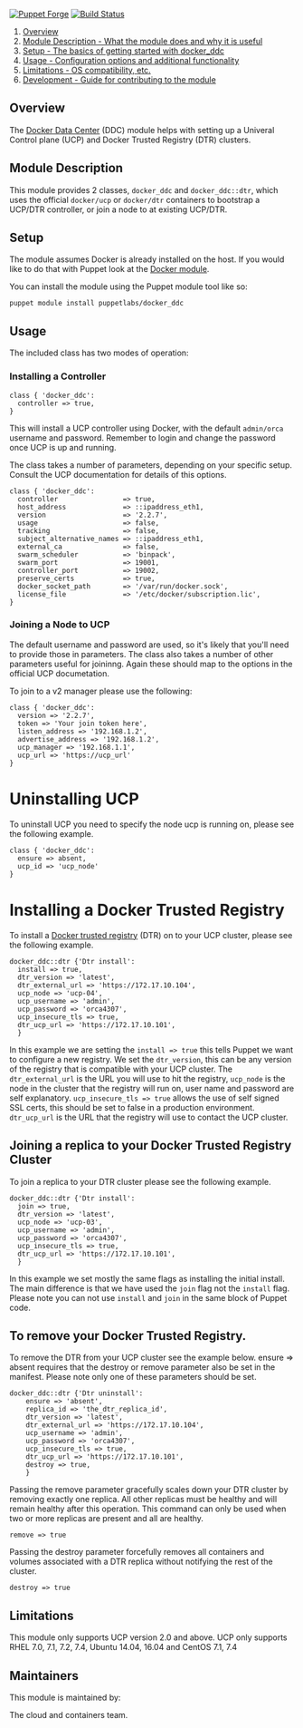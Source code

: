 [![Puppet
Forge](http://img.shields.io/puppetforge/v/puppetlabs/docker_ucp.svg)](https://forge.puppetlabs.com/puppetlabs/docker_ucp)
[![Build
Status](https://travis-ci.org/puppetlabs/puppetlabs-docker_ucp.svg?branch=master)](https://travis-ci.org/puppetlabs/puppetlabs-docker_ucp)

1. [Overview](#overview)
2. [Module Description - What the module does and why it is useful](#module-description)
3. [Setup - The basics of getting started with docker_ddc](#setup)
3. [Usage - Configuration options and additional functionality](#setup)
5. [Limitations - OS compatibility, etc.](#limitations)
6. [Development - Guide for contributing to the module](#development)

## Overview

The [Docker Data Center](https://docs.docker.com/datacenter/install/linux/) (DDC)
module helps with setting up a Univeral Control plane (UCP) and Docker Trusted Registry (DTR)
clusters.

## Module Description

This module provides 2 classes, `docker_ddc` and `docker_ddc::dtr`, which uses the
official `docker/ucp` or `docker/dtr` containers to bootstrap a UCP/DTR controller, or join
a node to at existing UCP/DTR.

## Setup

The module assumes Docker is already
installed on the host. If you would like to do that with Puppet look at
the [Docker module](https://forge.puppetlabs.com/garethr/docker).

You can install the module using the Puppet module tool like so:

```
puppet module install puppetlabs/docker_ddc
```

## Usage

The included class has two modes of operation:

### Installing a Controller

```puppet
class { 'docker_ddc':
  controller => true,
}
```

This will install a UCP controller using Docker, with the default
`admin/orca` username and password. Remember to login and change the
password once UCP is up and running.

The class takes a number of parameters, depending on your specific
setup. Consult the UCP documentation for details of this options.

```puppet
class { 'docker_ddc':
  controller                => true,
  host_address              => ::ipaddress_eth1,
  version                   => '2.2.7',
  usage                     => false,
  tracking                  => false,
  subject_alternative_names => ::ipaddress_eth1,
  external_ca               => false,
  swarm_scheduler           => 'binpack',
  swarm_port                => 19001,
  controller_port           => 19002,
  preserve_certs            => true,
  docker_socket_path        => '/var/run/docker.sock',
  license_file              => '/etc/docker/subscription.lic',
}
```

### Joining a Node to UCP

The default username and password are used, so it's likely that you'll
need to provide those in parameters. The class also takes a number of
other parameters useful for joininng. Again these should map to the
options in the official UCP documetation.

To join to a v2 manager please use the following:

```puppet
class { 'docker_ddc':
  version => '2.2.7',
  token => 'Your join token here',
  listen_address => '192.168.1.2',
  advertise_address => '192.168.1.2',
  ucp_manager => '192.168.1.1',
  ucp_url => 'https://ucp_url'
}
```

# Uninstalling UCP

To uninstall UCP you need to specify the node ucp is running on, please see the following example.

```puppet
class { 'docker_ddc':
  ensure => absent,
  ucp_id => 'ucp_node'
}
```

# Installing a Docker Trusted Registry
To install a [Docker trusted registry](https://docs.docker.com/datacenter/dtr/2.2/guides/) (DTR) on to your UCP cluster, please see the following example.

```puppet 
docker_ddc::dtr {'Dtr install':
  install => true,
  dtr_version => 'latest',
  dtr_external_url => 'https://172.17.10.104',
  ucp_node => 'ucp-04',
  ucp_username => 'admin',
  ucp_password => 'orca4307',
  ucp_insecure_tls => true,
  dtr_ucp_url => 'https://172.17.10.101',
  }
```
In this example we are setting the `install => true` this tells Puppet we want to configure a new registry. We set the `dtr_version`, this can be any version of the registry that is compatible with your UCP cluster. The `dtr_external_url` is the URL you will use to hit the registry, `ucp_node` is the node in the cluster that the registry will run on, user name and password are self explanatory. `ucp_insecure_tls => true` allows the use of self signed SSL certs, this should be set to false in a production environment. `dtr_ucp_url` is the URL that the registry will use to contact the UCP cluster.

## Joining a replica to your Docker Trusted Registry Cluster
To join a replica to your DTR cluster please see the following example.
```puppet
docker_ddc::dtr {'Dtr install':
  join => true,
  dtr_version => 'latest',
  ucp_node => 'ucp-03',
  ucp_username => 'admin',
  ucp_password => 'orca4307',
  ucp_insecure_tls => true,
  dtr_ucp_url => 'https://172.17.10.101',
  }
```

In this example we set mostly the same flags as installing the initial install. The main difference is that we have used the `join` flag not the `install` flag. Please note you can not use `install` and `join` in the same block of Puppet code.

## To remove your Docker Trusted Registry.

To remove the DTR from your UCP cluster see the example below. ensure => absent requires that the  destroy or remove parameter also be set in the manifest. Please note only one of these parameters should be set. 

```puppet
docker_ddc::dtr {'Dtr uninstall':
    ensure => 'absent',
    replica_id => 'the_dtr_replica_id', 
    dtr_version => 'latest',
    dtr_external_url => 'https://172.17.10.104',
    ucp_username => 'admin',
    ucp_password => 'orca4307',
    ucp_insecure_tls => true,
    dtr_ucp_url => 'https://172.17.10.101',
    destroy => true, 
    }
```   
Passing the remove parameter gracefully scales down your DTR cluster by removing exactly one replica. All other replicas must be healthy and will remain healthy after this operation. This command can only be used when two or more replicas are present and all are healthy.

```puppet
remove => true
```

Passing the destroy parameter forcefully removes all containers and volumes associated with a DTR replica without notifying the rest of the cluster.

```puppet
destroy => true
```

## Limitations

This module only supports UCP version 2.0 and above.
UCP only supports RHEL 7.0, 7.1, 7.2, 7.4, Ubuntu 14.04, 16.04 and CentOS 7.1, 7.4


## Maintainers

This module is maintained by: 

The cloud and containers team.
